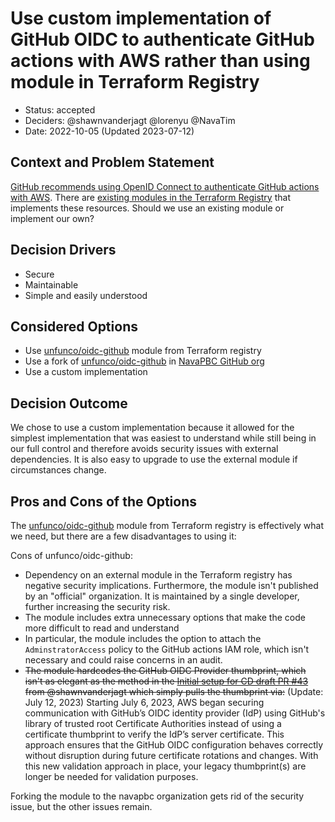 # Use custom implementation of GitHub OIDC to authenticate GitHub actions with AWS rather than using module in Terraform Registry

* Status: accepted
* Deciders: @shawnvanderjagt @lorenyu @NavaTim
* Date: 2022-10-05 (Updated 2023-07-12)

## Context and Problem Statement

[GitHub recommends using OpenID Connect to authenticate GitHub actions with AWS](https://docs.github.com/en/actions/deployment/security-hardening-your-deployments/about-security-hardening-with-openid-connect). There are [existing modules in the Terraform Registry](https://registry.terraform.io/search/modules?q=github%20actions%20oidc) that implements these resources. Should we use an existing module or implement our own?

## Decision Drivers

* Secure
* Maintainable
* Simple and easily understood

## Considered Options

* Use [unfunco/oidc-github](https://registry.terraform.io/modules/unfunco/oidc-github/aws/latest) module from Terraform registry
* Use a fork of [unfunco/oidc-github](https://registry.terraform.io/modules/unfunco/oidc-github/aws/latest) in [NavaPBC GitHub org](https://github.com/navapbc)
* Use a custom implementation

## Decision Outcome

We chose to use a custom implementation because it allowed for the simplest implementation that was easiest to understand while still being in our full control and therefore avoids security issues with external dependencies. It is also easy to upgrade to use the external module if circumstances change.

## Pros and Cons of the Options

The [unfunco/oidc-github](https://registry.terraform.io/modules/unfunco/oidc-github/aws/latest) module from Terraform registry is effectively what we need, but there are a few disadvantages to using it:

Cons of unfunco/oidc-github:

* Dependency on an external module in the Terraform registry has negative security implications. Furthermore, the module isn't published by an "official" organization. It is maintained by a single developer, further increasing the security risk.
* The module includes extra unnecessary options that make the code more difficult to read and understand
* In particular, the module includes the option to attach the `AdminstratorAccess` policy to the GitHub actions IAM role, which isn't necessary and could raise concerns in an audit.
* ~~The module hardcodes the GitHub OIDC Provider thumbprint, which isn't as elegant as the method in the [Initial setup for CD draft PR #43](https://github.com/navapbc/template-infra/pull/43) from @shawnvanderjagt which simply pulls the thumbprint via:~~ (Update: July 12, 2023) Starting July 6, 2023, AWS began securing communication with GitHub’s OIDC identity provider (IdP) using GitHub's library of trusted root Certificate Authorities instead of using a certificate thumbprint to verify the IdP’s server certificate. This approach ensures that the GitHub OIDC configuration behaves correctly without disruption during future certificate rotations and changes. With this new validation approach in place, your legacy thumbprint(s) are longer be needed for validation purposes.

Forking the module to the navapbc organization gets rid of the security issue, but the other issues remain.
